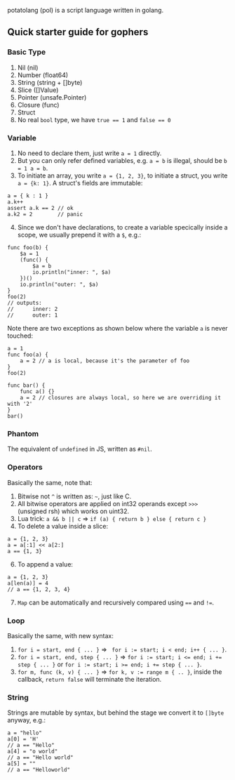 potatolang (pol) is a script language written in golang.

## Quick starter guide for gophers

### Basic Type
1. Nil (nil)
2. Number (float64)
3. String (string + []byte)
4. Slice ([]Value)
5. Pointer (unsafe.Pointer)
6. Closure (func)
7. Struct
8. No real `bool` type, we have `true == 1` and `false == 0`

### Variable
1. No need to declare them, just write `a = 1` directly.
2. But you can only refer defined variables, e.g. `a = b` is illegal, should be `b = 1 a = b`.
3. To initiate an array, you write `a = {1, 2, 3}`, to initiate a struct, you write `a = {k: 1}`. A struct's fields are immutable:
```
a = { k : 1 }
a.k++
assert a.k == 2 // ok
a.k2 = 2        // panic
```
4. Since we don't have declarations, to create a variable specically inside a scope, we usually prepend it with a `$`, e.g.:
```
func foo(b) {
    $a = 1
    (func() {
        $a = b
        io.println("inner: ", $a)
    })()
    io.println("outer: ", $a)
}
foo(2)
// outputs:
//      inner: 2
//      outer: 1
```
Note there are two exceptions as shown below where the variable `a` is never touched:
```
a = 1
func foo(a) {
    a = 2 // a is local, because it's the parameter of foo
} 
foo(2)

func bar() {
    func a() {}
    a = 2 // closures are always local, so here we are overriding it with '2'
}
bar()
```

### Phantom
The equivalent of `undefined` in JS, written as `#nil`.

### Operators
Basically the same, note that:
1. Bitwise not `^` is written as: `~`, just like C.
2. All bitwise operators are applied on int32 operands except `>>>` (unsigned rsh) which works on uint32.
3. Lua trick: `a && b || c` => `if (a) { return b } else { return c }`
4. To delete a value inside a slice: 
```
a = {1, 2, 3} 
a = a[:1] << a[2:]
a == {1, 3}
```
6. To append a value:
```
a = {1, 2, 3}
a[len(a)] = 4
// a == {1, 2, 3, 4}
```
7. `Map` can be automatically and recursively compared using `==` and `!=`.

### Loop
Basically the same, with new syntax:
1. `for i = start, end { ... }` => ` for i := start; i < end; i++ { ... }`.
2. `for i = start, end, step { ... }` => `for i := start; i <= end; i += step { ... }` or `for i := start; i >= end; i += step { ... }`.
3. `for m, func (k, v) { ... }` => `for k, v := range m { .. }`, inside the callback, `return false` will terminate the iteration.

### String
Strings are mutable by syntax, but behind the stage we convert it to `[]byte` anyway, e.g.:
```
a = "hello"
a[0] = 'H'
// a == "Hello"
a[4] = "o world"
// a == "Hello world"
a[5] = ""
// a == "Helloworld"
```
